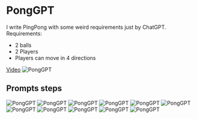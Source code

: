 # PongGPT
I write PingPong with some weird requirements just by ChatGPT.
Requirements:
- 2 balls 
- 2 Players
- Players can move in 4 directions

[Video](docs/PongGPT.mov)
![PongGPT](docs/PongGPT.png)

## Prompts steps

![PongGPT](docs/1.png)
![PongGPT](docs/2.png)
![PongGPT](docs/3.png)
![PongGPT](docs/3.png)
![PongGPT](docs/4.png)
![PongGPT](docs/5.png)
![PongGPT](docs/6.png)
![PongGPT](docs/7.png)
![PongGPT](docs/8.png)
![PongGPT](docs/9.png)
![PongGPT](docs/10.png)
